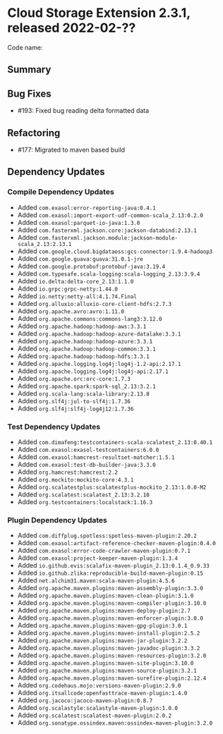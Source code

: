 # Cloud Storage Extension 2.3.1, released 2022-02-??

Code name:

## Summary

## Bug Fixes

* #193: Fixed bug reading delta formatted data

## Refactoring

* #177: Migrated to maven based build

## Dependency Updates

### Compile Dependency Updates

* Added `com.exasol:error-reporting-java:0.4.1`
* Added `com.exasol:import-export-udf-common-scala_2.13:0.2.0`
* Added `com.exasol:parquet-io-java:1.3.0`
* Added `com.fasterxml.jackson.core:jackson-databind:2.13.1`
* Added `com.fasterxml.jackson.module:jackson-module-scala_2.13:2.13.1`
* Added `com.google.cloud.bigdataoss:gcs-connector:1.9.4-hadoop3`
* Added `com.google.guava:guava:31.0.1-jre`
* Added `com.google.protobuf:protobuf-java:3.19.4`
* Added `com.typesafe.scala-logging:scala-logging_2.13:3.9.4`
* Added `io.delta:delta-core_2.13:1.1.0`
* Added `io.grpc:grpc-netty:1.44.0`
* Added `io.netty:netty-all:4.1.74.Final`
* Added `org.alluxio:alluxio-core-client-hdfs:2.7.3`
* Added `org.apache.avro:avro:1.11.0`
* Added `org.apache.commons:commons-lang3:3.12.0`
* Added `org.apache.hadoop:hadoop-aws:3.3.1`
* Added `org.apache.hadoop:hadoop-azure-datalake:3.3.1`
* Added `org.apache.hadoop:hadoop-azure:3.3.1`
* Added `org.apache.hadoop:hadoop-common:3.3.1`
* Added `org.apache.hadoop:hadoop-hdfs:3.3.1`
* Added `org.apache.logging.log4j:log4j-1.2-api:2.17.1`
* Added `org.apache.logging.log4j:log4j-api:2.17.1`
* Added `org.apache.orc:orc-core:1.7.3`
* Added `org.apache.spark:spark-sql_2.13:3.2.1`
* Added `org.scala-lang:scala-library:2.13.8`
* Added `org.slf4j:jul-to-slf4j:1.7.36`
* Added `org.slf4j:slf4j-log4j12:1.7.36`

### Test Dependency Updates

* Added `com.dimafeng:testcontainers-scala-scalatest_2.13:0.40.1`
* Added `com.exasol:exasol-testcontainers:6.0.0`
* Added `com.exasol:hamcrest-resultset-matcher:1.5.1`
* Added `com.exasol:test-db-builder-java:3.3.0`
* Added `org.hamcrest:hamcrest:2.2`
* Added `org.mockito:mockito-core:4.3.1`
* Added `org.scalatestplus:scalatestplus-mockito_2.13:1.0.0-M2`
* Added `org.scalatest:scalatest_2.13:3.2.10`
* Added `org.testcontainers:localstack:1.16.3`

### Plugin Dependency Updates

* Added `com.diffplug.spotless:spotless-maven-plugin:2.20.2`
* Added `com.exasol:artifact-reference-checker-maven-plugin:0.4.0`
* Added `com.exasol:error-code-crawler-maven-plugin:0.7.1`
* Added `com.exasol:project-keeper-maven-plugin:1.3.4`
* Added `io.github.evis:scalafix-maven-plugin_2.13:0.1.4_0.9.33`
* Added `io.github.zlika:reproducible-build-maven-plugin:0.15`
* Added `net.alchim31.maven:scala-maven-plugin:4.5.6`
* Added `org.apache.maven.plugins:maven-assembly-plugin:3.3.0`
* Added `org.apache.maven.plugins:maven-clean-plugin:3.1.0`
* Added `org.apache.maven.plugins:maven-compiler-plugin:3.10.0`
* Added `org.apache.maven.plugins:maven-deploy-plugin:2.7`
* Added `org.apache.maven.plugins:maven-enforcer-plugin:3.0.0`
* Added `org.apache.maven.plugins:maven-gpg-plugin:3.0.1`
* Added `org.apache.maven.plugins:maven-install-plugin:2.5.2`
* Added `org.apache.maven.plugins:maven-jar-plugin:3.2.2`
* Added `org.apache.maven.plugins:maven-javadoc-plugin:3.3.2`
* Added `org.apache.maven.plugins:maven-resources-plugin:3.2.0`
* Added `org.apache.maven.plugins:maven-site-plugin:3.10.0`
* Added `org.apache.maven.plugins:maven-source-plugin:3.2.1`
* Added `org.apache.maven.plugins:maven-surefire-plugin:2.12.4`
* Added `org.codehaus.mojo:versions-maven-plugin:2.9.0`
* Added `org.itsallcode:openfasttrace-maven-plugin:1.4.0`
* Added `org.jacoco:jacoco-maven-plugin:0.8.7`
* Added `org.scalastyle:scalastyle-maven-plugin:1.0.0`
* Added `org.scalatest:scalatest-maven-plugin:2.0.2`
* Added `org.sonatype.ossindex.maven:ossindex-maven-plugin:3.2.0`
